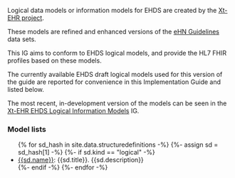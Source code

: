 
<!-- 
extensions

{% for sd_hash in site.data.structuredefinitions -%}
  {%- assign sd = sd_hash[1] -%}
  {%- if sd.kind  == "complex-type" and sd.type != "Extension" -%}
   <li> <a href="{{sd.path}}">{{sd.name}}</a>{{sd.title}}. {{sd.description}} </li>
  {%- endif -%}
{%- endfor -%} -->


Logical data models or information models for EHDS are created by the [Xt-EHR project](https://www.xt-ehr.eu/).

These models are refined and enhanced versions of the [eHN Guidelines](https://health.ec.europa.eu/ehealth-digital-health-and-care/digital-health-and-care/eu-cooperation/ehealth-network_en#ehealth-network-guidelines) data sets.

This IG aims to conform to EHDS logical models, and provide the HL7 FHIR profiles based on these models.

The currently available EHDS draft logical models used for this version of the guide are reported for convenience in this Implementation Guide and listed below.

The most recent, in-development version of the models can be seen in the [Xt-EHR EHDS Logical Information Models](https://build.fhir.org/ig/Xt-EHR/xt-ehr-common) IG.

### Model lists


<ul>
{% for sd_hash in site.data.structuredefinitions -%}
  {%- assign sd = sd_hash[1] -%}
  {%- if sd.kind  == "logical" -%}
   <li> <a href="{{sd.path}}">{{sd.name}}</a>: {{sd.title}}. {{sd.description}} </li>
  {%- endif -%}
{%- endfor -%}
</ul>